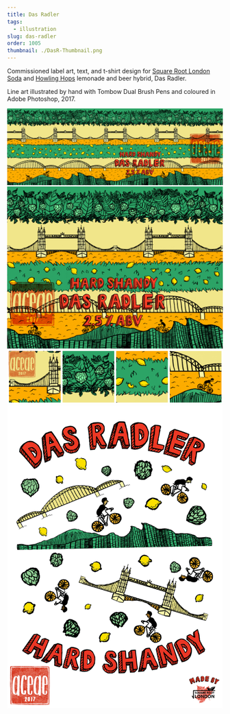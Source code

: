 ```yaml
---
title: Das Radler
tags:
  - illustration
slug: das-radler
order: 1005
thumbnail: ./DasR-Thumbnail.png
---
```

Commissioned label art, text, and t-shirt design for [Square Root London Soda](https://www.squarerootsoda.co.uk/) and [Howling Hops](http://howlinghops.co.uk/) lemonade and beer hybrid, Das Radler.

Line art illustrated by hand with Tombow Dual Brush Pens and coloured in Adobe Photoshop, 2017.

![](DasR-Full-wm.png)
![](DasR-Crop-wm.png)
![](DasR-Detail-wm.png)
![](DasR-Shirt-wm.png)
